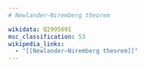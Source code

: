 ```yaml
---
# Newlander–Niremberg theorem

wikidata: Q2995691
msc_classification: 53
wikipedia_links:
  - "[[Newlander–Niremberg theorem]]"
---
```

